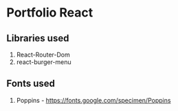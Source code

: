 # Portfolio React

## Libraries used

1. React-Router-Dom
2. react-burger-menu

## Fonts used

1. Poppins - https://fonts.google.com/specimen/Poppins